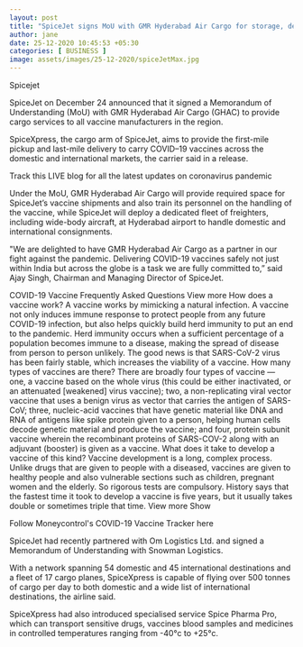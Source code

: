 ```yaml
---
layout: post
title: "SpiceJet signs MoU with GMR Hyderabad Air Cargo for storage, delivery of COVID-19 vaccine"
author: jane 
date: 25-12-2020 10:45:53 +05:30 
categories: [ BUSINESS ] 
image: assets/images/25-12-2020/spiceJetMax.jpg
---
```

Spicejet

SpiceJet on December 24 announced that it signed a Memorandum of Understanding (MoU) with GMR Hyderabad Air Cargo (GHAC) to provide cargo services to all vaccine manufacturers in the region.

SpiceXpress, the cargo arm of SpiceJet, aims to provide the first-mile pickup and last-mile delivery to carry COVID–19 vaccines across the domestic and international markets, the carrier said in a release.

Track this LIVE blog for all the latest updates on coronavirus pandemic

Under the MoU, GMR Hyderabad Air Cargo will provide required space for SpiceJet’s vaccine shipments and also train its personnel on the handling of the vaccine, while SpiceJet will deploy a dedicated fleet of freighters, including wide-body aircraft, at Hyderabad airport to handle domestic and international consignments.

"We are delighted to have GMR Hyderabad Air Cargo as a partner in our fight against the pandemic. Delivering COVID-19 vaccines safely not just within India but across the globe is a task we are fully committed to,” said Ajay Singh, Chairman and Managing Director of SpiceJet.

COVID-19 Vaccine Frequently Asked Questions View more How does a vaccine work? A vaccine works by mimicking a natural infection. A vaccine not only induces immune response to protect people from any future COVID-19 infection, but also helps quickly build herd immunity to put an end to the pandemic. Herd immunity occurs when a sufficient percentage of a population becomes immune to a disease, making the spread of disease from person to person unlikely. The good news is that SARS-CoV-2 virus has been fairly stable, which increases the viability of a vaccine. How many types of vaccines are there? There are broadly four types of vaccine — one, a vaccine based on the whole virus (this could be either inactivated, or an attenuated [weakened] virus vaccine); two, a non-replicating viral vector vaccine that uses a benign virus as vector that carries the antigen of SARS-CoV; three, nucleic-acid vaccines that have genetic material like DNA and RNA of antigens like spike protein given to a person, helping human cells decode genetic material and produce the vaccine; and four, protein subunit vaccine wherein the recombinant proteins of SARS-COV-2 along with an adjuvant (booster) is given as a vaccine. What does it take to develop a vaccine of this kind? Vaccine development is a long, complex process. Unlike drugs that are given to people with a diseased, vaccines are given to healthy people and also vulnerable sections such as children, pregnant women and the elderly. So rigorous tests are compulsory. History says that the fastest time it took to develop a vaccine is five years, but it usually takes double or sometimes triple that time. View more Show

Follow Moneycontrol's COVID-19 Vaccine Tracker here

SpiceJet had recently partnered with Om Logistics Ltd. and signed a Memorandum of Understanding with Snowman Logistics.

With a network spanning 54 domestic and 45 international destinations and a fleet of 17 cargo planes, SpiceXpress is capable of flying over 500 tonnes of cargo per day to both domestic and a wide list of international destinations, the airline said.

SpiceXpress had also introduced specialised service Spice Pharma Pro, which can transport sensitive drugs, vaccines blood samples and medicines in controlled temperatures ranging from -40°c to +25°c.